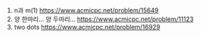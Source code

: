 1. n과 m(1) https://www.acmicpc.net/problem/15649
2. 양 한마리... 양 두마리... https://www.acmicpc.net/problem/11123
3. two dots https://www.acmicpc.net/problem/16929

